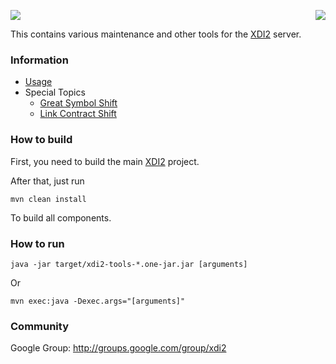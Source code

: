 <a href="http://projectdanube.org/" target="_blank"><img src="http://projectdanube.github.com/xdi2/images/projectdanube_logo.png" align="right"></a>
<img src="http://projectdanube.github.com/xdi2/images/logo64.png"><br>

This contains various maintenance and other tools for the [XDI2](http://github.com/projectdanube/xdi2) server.

### Information

* [Usage](https://github.com/projectdanube/xdi2-tools/wiki/Usage)
* Special Topics
  * [Great Symbol Shift](https://github.com/projectdanube/xdi2-tools/wiki/Great-Symbol-Shift)
  * [Link Contract Shift](https://github.com/projectdanube/xdi2-tools/wiki/Link-Contract-Shift)

### How to build

First, you need to build the main [XDI2](http://github.com/projectdanube/xdi2) project.

After that, just run

    mvn clean install

To build all components.

### How to run

	java -jar target/xdi2-tools-*.one-jar.jar [arguments]

Or

	mvn exec:java -Dexec.args="[arguments]"

### Community

Google Group: http://groups.google.com/group/xdi2
